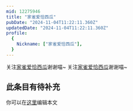 ```yaml
---
mid: 12275946
title: "家雀爱恰西瓜"
pubDate: "2024-11-04T11:22:11.360Z"
updatedDate: "2024-11-04T11:22:11.360Z"
profile:
  {
    Nickname: ["家雀爱恰西瓜"],
  }
---
```


关注[家雀爱恰西瓜](https://space.bilibili.com/12275946)谢谢喵~ 关注[家雀爱恰西瓜](https://space.bilibili.com/12275946)谢谢喵~

## 此条目有待补充
你可以在[这里](https://github.com/Yuhanawa/VTuber.ICU-Content/edit/master/v/家雀爱恰西瓜/index.md)编辑本文
